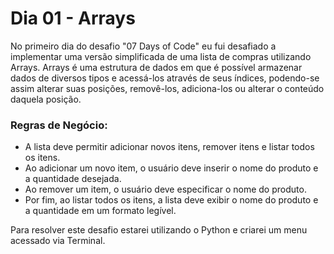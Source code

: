 # Dia 01 - Arrays

No primeiro dia do desafio "07 Days of Code" eu fui desafiado a implementar uma versão simplificada de uma lista de compras utilizando Arrays. Arrays é uma estrutura de dados em que é possível armazenar dados de diversos tipos e acessá-los através de seus índices, podendo-se assim alterar suas posições, removê-los, adiciona-los ou alterar o conteúdo daquela posição.

### Regras de Negócio:

* A lista deve permitir adicionar novos itens, remover itens e listar todos os itens.
* Ao adicionar um novo item, o usuário deve inserir o nome do produto e a quantidade desejada.
* Ao remover um item, o usuário deve especificar o nome do produto. 
* Por fim, ao listar todos os itens, a lista deve exibir o nome do produto e a quantidade em um formato legível.

Para resolver este desafio estarei utilizando o Python e criarei um menu acessado via Terminal.
